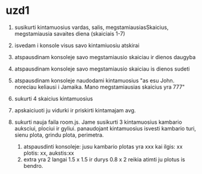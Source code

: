 # uzd1 

1. susikurti kintamuosius vardas, salis, megstamiausiasSkaicius, megstamiausia savaites diena (skaiciais 1-7)

2. isvedam i konsole visus savo kintamiuosiu atskirai

3. atspausdinam konsoleje savo megstamiausio skaiciau ir dienos daugyba

4. atspausdinam konsoleje savo megstamiausio skaiciau is dienos sudeti

5. atspausdinam konsoleje naudodami kintamuosius "as esu John. noreciau keliausi i Jamaika. Mano megstamiausias skaicius yra 777"

6. sukurti 4 skaicius kintamuosius
   
7. apskaiciuoti ju vidurki ir priskirti kintamajam avg.

8. sukurti nauja faila room.js. Jame susikurti 3 kintamuosius kambario auksciui, plociui ir gyliui. panaudojant kintamuosius isvesti kambario turi, sienu plota, grindu plota, perimetra.
   1. atspausdinti konsoleje: jusu kambario plotas yra xxx kai ilgis: xx plotis: xx, aukstis:xx
   2. extra yra 2 langai 1.5 x 1.5 ir durys 0.8 x 2 reikia atimti ju plotus is bendro.
   